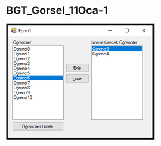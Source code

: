 # BGT_Gorsel_11Oca-1

![alt text](https://github.com/ezfesoft/BGT_Gorsel_11Oca-1/blob/master/ornek1.PNG)
